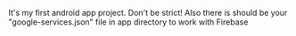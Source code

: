 It's my first android app project. Don't be strict!
Also there is should be your "google-services.json" file in app directory to work with Firebase
